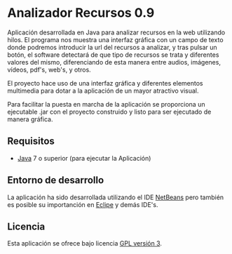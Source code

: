 Analizador Recursos 0.9
================================

Aplicación desarrollada en Java para analizar recursos en la web utilizando hilos. El programa 
nos muestra una interfaz gráfica con un campo de texto donde podremos introducir la url del
recursos a analizar, y tras pulsar un botón, el software detectará de que tipo de recursos se 
trata y diferentes valores del mismo, diferenciando de esta manera entre audios, imágenes, vídeos,
pdf's, web's, y otros.

El proyecto hace uso de una interfaz gráfica y diferentes elementos multimedia para dotar
a la aplicación de un mayor atractivo visual.

Para facilitar la puesta en marcha de la aplicación se proporciona un ejecutable .jar con el 
proyecto construido y listo para ser ejecutado de manera gráfica.

## Requisitos
- [Java] 7 o superior (para ejecutar la Aplicación)

## Entorno de desarrollo
La aplicación ha sido desarrollada utilizando el IDE [NetBeans] pero también es posible su 
importanción en [Eclipe] y demás IDE's.

## Licencia
Esta aplicación se ofrece bajo licencia [GPL versión 3].

[GPL versión 3]: https://www.gnu.org/licenses/gpl-3.0.en.html
[NetBeans]: https://netbeans.org/
[Eclipe]: https://eclipse.org/
[Java]: https://www.java.com/
